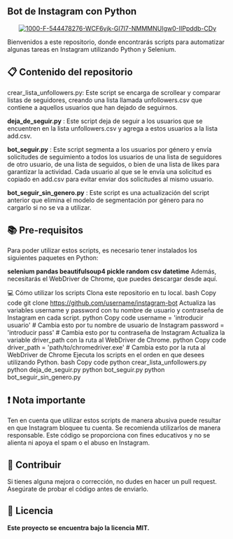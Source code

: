 ## **Bot de Instagram con Python**

<p align="center">
 <a href="[![Twitter-Logo-Facebook-Logo-Instagram-Logo-Instagram-PNG-Image-With-Transparent-Background-png-Free.png](https://i.postimg.cc/kGwY7hz6/Twitter-Logo-Facebook-Logo-Instagram-Logo-Instagram-PNG-Image-With-Transparent-Background-png-Free.png)](https://postimg.cc/xNJ3Rg0n)"><img src="https://i.ibb.co/7GKmxVR/1000-F-544478276-WCF6vjk-GI7l7-NMMMNUIgw0-IIPpddb-CDy.webp" alt="1000-F-544478276-WCF6vjk-GI7l7-NMMMNUIgw0-IIPpddb-CDy" border="0"></a>
</p>
Bienvenidos a este repositorio, donde encontrarás scripts para automatizar algunas tareas en Instagram utilizando Python y Selenium.

## 📋 **Contenido del repositorio**
crear_lista_unfollowers.py: Este script se encarga de scrollear y comparar listas de seguidores, creando una lista llamada unfollowers.csv que contiene a aquellos usuarios que han dejado de seguirnos.

**deja_de_seguir.py** : Este script deja de seguir a los usuarios que se encuentren en la lista unfollowers.csv y agrega a estos usuarios a la lista add.csv.

**bot_seguir.py** : Este script segmenta a los usuarios por género y envía solicitudes de seguimiento a todos los usuarios de una lista de seguidores de otro usuario, de una lista de seguidos, o bien de una lista de likes para garantizar la actividad. Cada usuario al que se le envía una solicitud es copiado en add.csv para evitar enviar dos solicitudes al mismo usuario.

**bot_seguir_sin_genero.py** : Este script es una actualización del script anterior que elimina el modelo de segmentación por género para no cargarlo si no se va a utilizar.

## 📚 **Pre-requisitos**
Para poder utilizar estos scripts, es necesario tener instalados los siguientes paquetes en Python:

 **selenium
pandas
beautifulsoup4
pickle
random
csv
datetime**
Además, necesitarás el WebDriver de Chrome, que puedes descargar desde aquí.

💻 Cómo utilizar los scripts
Clona este repositorio en tu local.
bash
Copy code
git clone https://github.com/username/instagram-bot
Actualiza las variables username y password con tu nombre de usuario y contraseña de Instagram en cada script.
python
Copy code
username = 'introducir usuario'  # Cambia esto por tu nombre de usuario de Instagram
password = 'introducir pass'  # Cambia esto por tu contraseña de Instagram
Actualiza la variable driver_path con la ruta al WebDriver de Chrome.
python
Copy code
driver_path = 'path/to/chromedriver.exe'  # Cambia esto por la ruta al WebDriver de Chrome
Ejecuta los scripts en el orden en que desees utilizando Python.
bash
Copy code
python crear_lista_unfollowers.py
python deja_de_seguir.py
python bot_seguir.py
python bot_seguir_sin_genero.py
## ❗ **Nota importante**
Ten en cuenta que utilizar estos scripts de manera abusiva puede resultar en que Instagram bloquee tu cuenta. Se recomienda utilizarlos de manera responsable. Este código se proporciona con fines educativos y no se alienta ni apoya el spam o el abuso en Instagram.

## 🎯 **Contribuir**
Si tienes alguna mejora o corrección, no dudes en hacer un pull request. Asegúrate de probar el código antes de enviarlo.

## 📜 Licencia
**Este proyecto se encuentra bajo la licencia MIT.**

